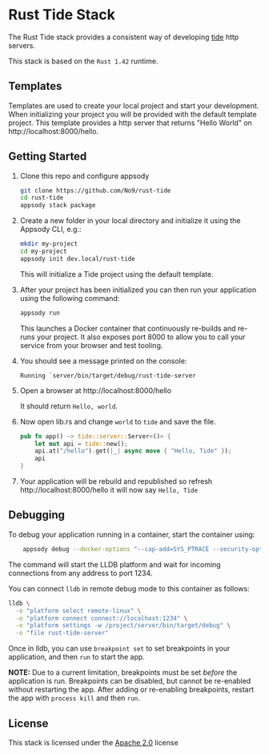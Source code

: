 # Rust Tide Stack

The Rust Tide stack provides a consistent way of developing [tide](https://github.com/http-rs/tide) http servers.

This stack is based on the `Rust 1.42` runtime.

## Templates

Templates are used to create your local project and start your development. When initializing your project you will be provided with the default template project. This template provides a http server that returns "Hello World" on http://localhost:8000/hello.

## Getting Started

1. Clone this repo and configure appsody
   ```bash
   git clone https://github.com/No9/rust-tide
   cd rust-tide
   appsody stack package
   ```

1. Create a new folder in your local directory and initialize it using the Appsody CLI, e.g.:

    ```bash
    mkdir my-project
    cd my-project
    appsody init dev.local/rust-tide
    ```
    This will initialize a Tide project using the default template.

1. After your project has been initialized you can then run your application using the following command:

    ```bash
    appsody run
    ```

    This launches a Docker container that continuously re-builds and re-runs your project. It also exposes port 8000 to allow you to call your service from your browser and test tooling.

1. You should see a message printed on the console:

    ```Running `server/bin/target/debug/rust-tide-server```

1. Open a browser at http://localhost:8000/hello 
     
     It should return `Hello, world`.

1. Now open lib.rs and change `world` to `tide` and save the file.

    ```rust
    pub fn app() -> tide::server::Server<()> {    
        let mut api = tide::new();
        api.at("/hello").get(|_| async move { "Hello, Tide" });
        api
    }
    ```

1. Your application will be rebuild and republished so refresh http://localhost:8000/hello it will now say `Hello, Tide`


## Debugging

To debug your application running in a container, start the container using:

```bash
    appsody debug --docker-options "--cap-add=SYS_PTRACE --security-opt seccomp=unconfined"
```

The command will start the LLDB platform and wait for incoming connections from any address to port 1234. 

You can connect `lldb` in remote debug mode to this container as follows:

```bash
lldb \
  -o "platform select remote-linux" \
  -o "platform connect connect://localhost:1234" \
  -o "platform settings -w /project/server/bin/target/debug" \
  -o "file rust-tide-server" 
```

Once in lldb, you can use `breakpoint set` to set breakpoints in your application, and then `run` to start the app.

**NOTE:** Due to a current limitation, breakpoints must be set _before_ the application is run. Breakpoints can be disabled, but cannot be re-enabled without restarting the app. After adding or re-enabling breakpoints, restart the app with `process kill` and then `run`.

## License

This stack is licensed under the [Apache 2.0](./image/LICENSE) license